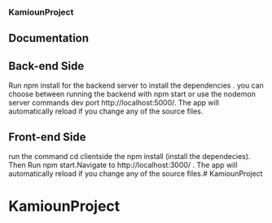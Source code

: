 ### KamiounProject
## Documentation
## Back-end Side
Run npm install for the backend server to install the dependencies . you can choose between running the backend with npm start or use the nodemon server commands
dev port  http://localhost:5000/. The app will automatically reload if you change any of the source files.
## Front-end Side
run the command cd clientside the npm install (install the dependecies). 
Then Run npm start.Navigate to http://localhost:3000/ . The app will automatically reload if you change any of the source files.# KamiounProject
# KamiounProject
